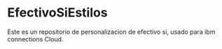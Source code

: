 # EfectivoSiEstilos

Este es un repositorio de personalizacion de efectivo si, usado para ibm connections Cloud.
